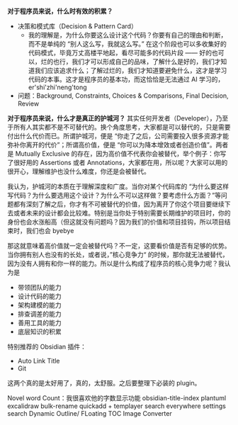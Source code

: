 **对于程序员来说，什么时有效的积累？**

- 决策和模式库（Decision & Pattern Card）
	- 我的理解是，为什么你要这么设计这个代码？你要有自己的理由和判断，而不是单纯的 “别人这么写，我就这么写。” 在这个阶段也可以多收集好的代码模式，毕竟万丈高楼平地起，看尽可能多的代码片段 —— 好的也可以，烂的也行，我们才可以形成自己的品味，了解什么是好的，我们才知道我们应该追求什么；了解过烂的，我们才知道要避免什么，这才是学习代码的本事。这才是程序员的基本功，而这恰恰是无法通过 AI 学习的，er'shi'zhi'neng'tong
- 问题：Background, Constraints, Choices & Comparisons, Final Decision, Review

**对于程序员来说，什么才是真正的护城河？**
其实任何开发者（Developer），乃至于所有人其实都不是不可替代的。换个角度思考，大家都是可以替代的，只是需要付出什么代价而已。所谓护城河，便是 “你走了之后，公司需要投入很多资源才能弥补你离开的代价”；所谓高价值，便是 “你可以为降本增效或者创造价值”。两者是 Mutually Exclusive 的存在，因为高价值不代表你会被替代，举个例子：你写了很好用的 Assertions 或者 Annotations，大家都在用，所以呢？大家可以用的很开心，理解维护也没什么难度，你还是会被替代。

我认为，护城河的本质在于理解深度和广度。当你对某个代码库的 “为什么要这样写代码？为什么要选用这个设计？为什么不可以这样做？要考虑什么方面？”等问题都有深刻了解之后，你才有不可被替代的价值，因为离开了你这个项目要继续下去或者未来的设计都会比较难。特别是当你处于特别需要长期维护的项目时，你的身份也会水涨船高（但这就没有问题吗？因为我们的价值和项目挂钩，所以项目结束时，我们也会 byebye

那这就意味着高价值就一定会被替代吗？不一定，这要看价值是否有足够的优势。当你拥有别人也没有的长处，或者说，”核心竞争力“ 的时候，那你就无法被替代，因为没有人拥有和你一样的能力。所以是什么构成了程序员的核心竞争力呢？我认为是
- 带领团队的能力
- 设计代码的能力
- 架构建模的能力
- 排查调差的能力
- 善用工具的能力
- 底层知识的积累

特别推荐的 Obsidian 插件：
- Auto Link Title
- Git

这两个真的是太好用了，真的，太舒服。之后要整理下必装的 plugin。

Novel word Count：我很喜欢他的字数显示功能
obsidian-title-index
plantuml
excalidraw
bulk-rename
quickadd + templayer
search everywhere
settings search
Dynamic Outline/ FLoating TOC
Image Converter

